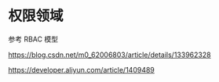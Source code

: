 # 权限领域

参考 RBAC 模型

https://blog.csdn.net/m0_62006803/article/details/133962328

https://developer.aliyun.com/article/1409489